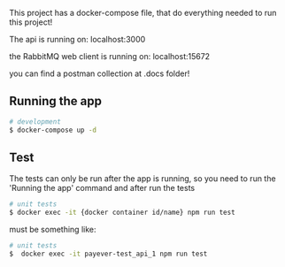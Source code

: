 This project has a docker-compose file, that do everything needed to run this project!  

The api is running on: localhost:3000

the RabbitMQ web client is running on: localhost:15672

you can find a postman collection at .docs folder! 

## Running the app

```bash
# development
$ docker-compose up -d
```

## Test

The tests can only be run after the app is running, so you need to run the 'Running the app' command and after run the tests

```bash
# unit tests
$ docker exec -it {docker container id/name} npm run test
```

must be something like: 
```bash
# unit tests
$  docker exec -it payever-test_api_1 npm run test
```